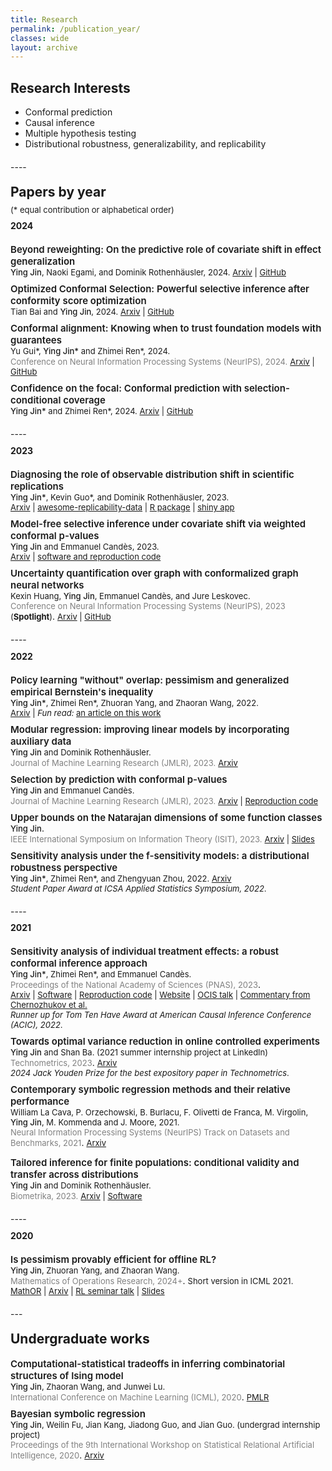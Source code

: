 ```yaml
---
title: Research
permalink: /publication_year/ 
classes: wide
layout: archive
---
```


## Research Interests


- Conformal prediction
- Causal inference 
- Multiple hypothesis testing 
- Distributional robustness, generalizability, and replicability

<p style="margin-bottom: 20px;"> </p>
---- 
<p style="margin-bottom: -10px;"> </p>

## Papers by year
<p style="margin-bottom: -10px;"> </p>


<span style="font-size:13px">(* equal contribution or alphabetical order)</span>


<p style="margin-bottom: -10px;"> </p>

#### 2024

<p style="margin-bottom: 20px;"> </p>

<span style="font-size:15px;font-weight: 600;">Beyond reweighting: On the predictive role of covariate shift in effect generalization</span>   
 <span style="font-size:13px;font-weight:500;">Ying Jin</span><span style="font-size:13px;">, <span style="font-size:13px;">Naoki Egami, and Dominik Rothenhäusler, 2024. [Arxiv](https://arxiv.org/abs/2412.08869) | [GitHub](https://github.com/ying531/predictive-shift)</span> 

<p style="margin-bottom: -5px;"> </p>
 
<span style="font-size:15px;font-weight: 600;">Optimized Conformal Selection: Powerful selective inference after conformity score optimization</span>   
 <span style="font-size:13px;">Tian Bai and </span><span style="font-size:13px;font-weight:500;">Ying Jin</span><span style="font-size:13px;">, 2024. [Arxiv](https://arxiv.org/abs/2411.17983) | [GitHub](https://github.com/Tian-Bai/OptCS)</span> 

<p style="margin-bottom: -5px;"> </p>

<span style="font-size:15px;font-weight: 600;">Conformal alignment: Knowing when to trust foundation models with guarantees</span>   
 <span style="font-size:13px;">Yu Gui\*, </span><span style="font-size:13px;font-weight:500;">Ying Jin\*</span><span style="font-size:13px;"> and Zhimei Ren\*, 2024.</span>    
 <span style="color:grey;font-size:13px;">Conference on Neural Information Processing Systems (NeurIPS), 2024.</span> <span style="font-size:13px;">[Arxiv](https://arxiv.org/abs/2405.10301) | [GitHub](https://github.com/yugjerry/conformal-alignment)</span> 

<p style="margin-bottom: -5px;"> </p>

<span style="font-size:15px;font-weight: 600;">Confidence on the focal: Conformal prediction with selection-conditional coverage</span>   
 <span style="font-size:13px;font-weight:500;">Ying Jin\*</span><span style="font-size:13px;"> and Zhimei Ren\*, 2024. [Arxiv](https://arxiv.org/abs/2403.03868) | [GitHub](https://github.com/ying531/JOMI-paper)</span> 
 

<p style="margin-bottom: 20px;"> </p>
----
<p style="margin-bottom: -10px;"> </p>

#### 2023

<p style="margin-bottom: 20px;"> </p>

<span style="font-size:15px;font-weight: 600;">Diagnosing the role of observable distribution shift in scientific replications</span>          
  <span style="font-size:13px;font-weight:500;">Ying Jin\*</span><span style="font-size:13px;">, Kevin Guo\*, and Dominik Rothenhäusler, 2023.</span>   
  <span style="font-size:13px;">[Arxiv](https://arxiv.org/abs/2309.01056) | [awesome-replicability-data](https://github.com/ying531/awesome-replicability-data) | [R package](https://github.com/ying531/repDiagnosis) | [shiny app](https://mbzlnj-ying-jin.shinyapps.io/shiny/)</span>

<p style="margin-bottom: -5px;"> </p>

<span style="font-size:15px;font-weight: 600;">Model-free selective inference under covariate shift via weighted conformal p-values</span>    
  <span style="font-size:13px;font-weight:500;">Ying Jin</span><span style="font-size:13px;"> and Emmanuel Candès, 2023.</span>   
  <span style="font-size:13px;">[Arxiv](https://arxiv.org/abs/2307.09291) | [software and reproduction code](https://github.com/ying531/conformal-selection)</span>

<p style="margin-bottom: -5px;"> </p>


<span style="font-size:15px;font-weight: 600;">Uncertainty quantification over graph with conformalized graph neural networks</span>         
  <span style="font-size:13px;">Kexin Huang, </span><span style="font-size:13px;font-weight:500;">Ying Jin</span><span style="font-size:13px;">, Emmanuel Candès, and Jure Leskovec.</span>  
    <span style="color:grey;font-size:13px;">Conference on Neural Information Processing Systems (NeurIPS), 2023</span>  <span style="font-size:13px;">(**Spotlight**)</span>. 
    <span style="font-size:13px;">[Arxiv](https://arxiv.org/abs/2305.14535) | [GitHub](https://github.com/snap-stanford/conformalized-gnn)</span>
 

<p style="margin-bottom: 20px;"> </p>
----
<p style="margin-bottom: -10px;"> </p>

#### 2022

<p style="margin-bottom: 20px;"> </p>

<span style="font-size:15px;font-weight: 600;">Policy learning "without" overlap: pessimism and generalized empirical Bernstein's inequality</span>          
  <span style="font-size:13px;font-weight:500;">Ying Jin\*</span><span style="font-size:13px;">, Zhimei Ren\*, Zhuoran Yang, and Zhaoran Wang, 2022.</span>    
  <span style="font-size:13px;">[Arxiv](https://arxiv.org/abs/2212.09900) | *Fun read:* [an article on this work](https://gerben-oostra.medium.com/policy-learning-without-overlap-is-it-possible-c304dec76240)</span>

<p style="margin-bottom: -5px;"> </p>

<span style="font-size:15px;font-weight: 600;">Modular regression: improving linear models by incorporating auxiliary data</span>          
  <span style="font-size:13px;font-weight:500;">Ying Jin</span><span style="font-size:13px"> and Dominik Rothenhäusler.</span>    
  <span style="color:grey;font-size:13px;">Journal of Machine Learning Research (JMLR), 2023.</span>  <span style="font-size:13px">[Arxiv](https://arxiv.org/abs/2211.10032)</span>

<p style="margin-bottom: -5px;"> </p>

<span style="font-size:15px;font-weight: 600;">Selection by prediction with conformal p-values</span>         
  <span style="font-size:13px;font-weight:500;">Ying Jin</span><span style="font-size:13px"> and Emmanuel Candès.</span>      
  <span style="color:grey;font-size:13px;">Journal of Machine Learning Research (JMLR), 2023.</span> <span style="font-size:13px">[Arxiv](https://arxiv.org/abs/2210.01408) | [Reproduction code](https://github.com/ying531/selcf_paper)</span>

<p style="margin-bottom: -5px;"> </p>

<span style="font-size:15px;font-weight: 600;">Upper bounds on the Natarajan dimensions of some function classes</span>       
  <span style="font-size:13px;font-weight:500;">Ying Jin.</span>    
  <span style="color:grey;font-size:13px;">IEEE International Symposium on Information Theory (ISIT), 2023.</span>  <span style="font-size:13px">[Arxiv](https://arxiv.org/pdf/2209.07015.pdf) | [Slides](/assets/files/slides_natarajan.pdf)</span>  

<p style="margin-bottom: -5px;"> </p>

<span style="font-size:15px;font-weight: 600;">Sensitivity analysis under the f-sensitivity models: a distributional robustness perspective</span>        
  <span style="font-size:13px;font-weight:500;">Ying Jin\*</span><span style="font-size:13px;">, Zhimei Ren\*, and Zhengyuan Zhou, 2022. [Arxiv](https://arxiv.org/abs/2203.04373)</span>  
  <span style="font-size:13px;">*Student Paper Award at ICSA Applied Statistics Symposium, 2022*.</span>


<p style="margin-bottom: 20px;"> </p>
----
<p style="margin-bottom: -10px;"> </p>

#### 2021

<p style="margin-bottom: 20px;"> </p>

<span style="font-size:15px;font-weight: 600;">Sensitivity analysis of individual treatment effects: a robust conformal inference approach</span>         
  <span style="font-size:13px;font-weight:500;">Ying Jin\*</span><span style="font-size:13px">, Zhimei Ren\*, and Emmanuel Candès.</span>    
  <span style="color:grey;font-size:13px;">Proceedings of the National Academy of Sciences (PNAS), 2023</span>.  
  <span style="font-size:13px">[Arxiv](https://arxiv.org/abs/2111.12161) | [Software](https://github.com/zhimeir/cfsensitivity) | [Reproduction code](https://github.com/ying531/cfsensitivity_paper/blob/main/README.md) | [Website](https://zhimeir.github.io/cfsensitivity/) | [OCIS talk](https://www.youtube.com/watch?v=aM3auY7kgSA) | [Commentary from Chernozhukov et al.](https://www.pnas.org/doi/full/10.1073/pnas.2300458120)</span>    
  <span style="font-size:13px">*Runner up for Tom Ten Have Award at American Causal Inference Conference (ACIC), 2022*.</span>  

<p style="margin-bottom: -5px;"> </p>

<span style="font-size:15px;font-weight: 600;">Towards optimal variance reduction in online controlled experiments</span>        
  <span style="font-size:13px;font-weight:500;">Ying Jin</span><span style="font-size:13px"> and Shan Ba. (2021 summer internship project at LinkedIn) </span>   
  <span style="color:grey;font-size:13px;">Technometrics, 2023</span>. <span style="font-size:13px"> [Arxiv](https://arxiv.org/abs/2110.13406)</span>   
  <span style="font-size:13px">*2024 Jack Youden Prize for the best expository paper in Technometrics*.</span>


<p style="margin-bottom: -5px;"> </p>

<span style="font-size:15px;font-weight: 600;">Contemporary symbolic regression methods and their relative performance</span>        
  <span style="font-size:13px">William La Cava, P. Orzechowski, B. Burlacu, F. Olivetti de Franca, M. Virgolin,</span> <span style="font-size:13px;font-weight:500;">Ying Jin</span><span style="font-size:13px">, M. Kommenda and J. Moore, 2021.</span>    
  <span style="color:grey;font-size:13px;">Neural Information Processing Systems (NeurIPS) Track on Datasets and Benchmarks, 2021</span>. <span style="font-size:13px">[Arxiv](https://arxiv.org/pdf/2107.14351.pdf)</span>


<span style="font-size:15px;font-weight: 600;">Tailored inference for finite populations: conditional validity and transfer across distributions</span>          
  <span style="font-size:13px;font-weight:500;">Ying Jin</span><span style="font-size:13px"> and Dominik Rothenhäusler.</span>     
  <span style="color:grey;font-size:13px;">Biometrika, 2023.</span>  <span style="font-size:13px">[Arxiv](https://arxiv.org/pdf/2104.04565.pdf) | [Software](https://github.com/ying531/transinf) </span>


<p style="margin-bottom: 20px;"> </p>
----
<p style="margin-bottom: -10px;"> </p>

#### 2020

<p style="margin-bottom: 20px;"> </p>

<span style="font-size:15px;font-weight: 600;">Is pessimism provably efficient for offline RL?</span>   
  <span style="font-size:13px;font-weight:500;">Ying Jin</span><span style="font-size:13px">, Zhuoran Yang, and Zhaoran Wang.</span>  
  <span style="color:grey;font-size:13px;">Mathematics of Operations Research, 2024+</span>. <span style="font-size:13px">Short version in ICML 2021. [MathOR](https://pubsonline.informs.org/doi/full/10.1287/moor.2022.0216) | [Arxiv](https://arxiv.org/pdf/2012.15085.pdf) | [RL seminar talk](https://www.youtube.com/watch?v=vo6HZUDXE1w) | [Slides](/assets/files/slides_pessimism.pdf)</span>   




 


<p style="margin-bottom: 20px;"> </p>
---

<p style="margin-bottom: -10px;"> </p>

## Undergraduate works










<span style="font-size:15px;font-weight: 600;">Computational-statistical tradeoffs in inferring combinatorial structures of Ising model</span>      
  <span style="font-size:13px;font-weight:500;">Ying Jin</span><span style="font-size:13px">, Zhaoran Wang, and Junwei Lu.</span>  
 <span style="color:grey;font-size:13px;">International Conference on Machine Learning (ICML), 2020</span>. <span style="font-size:13px">[PMLR](http://proceedings.mlr.press/v119/jin20g.html)</span>

<p style="margin-bottom: -5px;"> </p>

<span style="font-size:15px;font-weight: 600;">Bayesian symbolic regression</span>    
  <span style="font-size:13px;font-weight:500;">Ying Jin</span><span style="font-size:13px">, Weilin Fu, Jian Kang, Jiadong Guo, and Jian Guo. (undergrad internship project)</span>   
<span style="color:grey;font-size:13px;">Proceedings of the 9th International Workshop on Statistical Relational Artificial Intelligence, 2020</span>. <span style="font-size:13px">[Arxiv](https://arxiv.org/pdf/1910.08892.pdf)</span>
